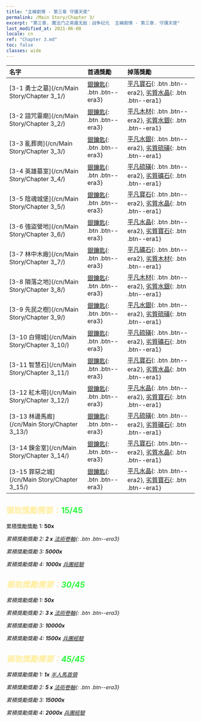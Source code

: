 ```yaml
---
title: "主線劇情 - 第三章 守護天使"
permalink: /Main Story/Chapter 3/
excerpt: "第三章. 魔法门之英雄无敌：战争纪元  主線劇情 - 第三章. 守護天使"
last_modified_at: 2021-06-08
locale: cn
ref: "Chapter 3.md"
toc: false
classes: wide
---
```


  | 名字 |  首通獎勵 | 掉落獎勵 |
  |:------------|:------------|:------------| 
  | [3-1 勇士之墓](/cn/Main Story/Chapter 3_1/) | [銀鑰匙](/cn/Items/con_693/){: .btn .btn--era3} | [平凡寶石](/cn/Items/mat_10/){: .btn .btn--era2}, [劣質水晶](/cn/Items/mat_5/){: .btn .btn--era1} |
  | [3-2 詛咒靈廟](/cn/Main Story/Chapter 3_2/) | [銀鑰匙](/cn/Items/con_693/){: .btn .btn--era3} | [平凡木材](/cn/Items/mat_7/){: .btn .btn--era2}, [劣質水銀](/cn/Items/mat_2/){: .btn .btn--era1} |
  | [3-3 亂葬崗](/cn/Main Story/Chapter 3_3/) | [銀鑰匙](/cn/Items/con_693/){: .btn .btn--era3} | [平凡水銀](/cn/Items/mat_8/){: .btn .btn--era2}, [劣質硫磺](/cn/Items/mat_3/){: .btn .btn--era1} |
  | [3-4 英雄墓室](/cn/Main Story/Chapter 3_4/) | [銀鑰匙](/cn/Items/con_693/){: .btn .btn--era3} | [平凡硫磺](/cn/Items/mat_9/){: .btn .btn--era2}, [劣質礦石](/cn/Items/mat_1/){: .btn .btn--era1} |
  | [3-5 陰魂城堡](/cn/Main Story/Chapter 3_5/) | [銀鑰匙](/cn/Items/con_693/){: .btn .btn--era3} | [平凡寶石](/cn/Items/mat_10/){: .btn .btn--era2}, [劣質水晶](/cn/Items/mat_5/){: .btn .btn--era1} |
  | [3-6 強盜營地](/cn/Main Story/Chapter 3_6/) | [銀鑰匙](/cn/Items/con_693/){: .btn .btn--era3} | [平凡水晶](/cn/Items/mat_11/){: .btn .btn--era2}, [劣質寶石](/cn/Items/mat_4/){: .btn .btn--era1} |
  | [3-7 林中木廠](/cn/Main Story/Chapter 3_7/) | [銀鑰匙](/cn/Items/con_693/){: .btn .btn--era3} | [平凡礦石](/cn/Items/mat_6/){: .btn .btn--era2}, [劣質木材](/cn/Items/mat_1/){: .btn .btn--era1} |
  | [3-8 隕落之地](/cn/Main Story/Chapter 3_8/) | [銀鑰匙](/cn/Items/con_693/){: .btn .btn--era3} | [平凡木材](/cn/Items/mat_7/){: .btn .btn--era2}, [劣質水銀](/cn/Items/mat_2/){: .btn .btn--era1} |
  | [3-9 先民之樹](/cn/Main Story/Chapter 3_9/) | [銀鑰匙](/cn/Items/con_693/){: .btn .btn--era3} | [平凡水銀](/cn/Items/mat_8/){: .btn .btn--era2}, [劣質硫磺](/cn/Items/mat_3/){: .btn .btn--era1} |
  | [3-10 白翎城](/cn/Main Story/Chapter 3_10/) | [銀鑰匙](/cn/Items/con_693/){: .btn .btn--era3} | [平凡硫磺](/cn/Items/mat_9/){: .btn .btn--era2}, [劣質礦石](/cn/Items/mat_1/){: .btn .btn--era1} |
  | [3-11 智慧石](/cn/Main Story/Chapter 3_11/) | [銀鑰匙](/cn/Items/con_693/){: .btn .btn--era3} | [平凡寶石](/cn/Items/mat_10/){: .btn .btn--era2}, [劣質水晶](/cn/Items/mat_5/){: .btn .btn--era1} |
  | [3-12 紅木塔](/cn/Main Story/Chapter 3_12/) | [銀鑰匙](/cn/Items/con_693/){: .btn .btn--era3} | [平凡水晶](/cn/Items/mat_11/){: .btn .btn--era2}, [劣質寶石](/cn/Items/mat_4/){: .btn .btn--era1} |
  | [3-13 林邊馬廄](/cn/Main Story/Chapter 3_13/) | [銀鑰匙](/cn/Items/con_693/){: .btn .btn--era3} | [平凡硫磺](/cn/Items/mat_9/){: .btn .btn--era2}, [劣質礦石](/cn/Items/mat_1/){: .btn .btn--era1} |
  | [3-14 鍊金室](/cn/Main Story/Chapter 3_14/) | [銀鑰匙](/cn/Items/con_693/){: .btn .btn--era3} | [平凡寶石](/cn/Items/mat_10/){: .btn .btn--era2}, [劣質水晶](/cn/Items/mat_5/){: .btn .btn--era1} |
  | [3-15 罪惡之城](/cn/Main Story/Chapter 3_15/) | [銀鑰匙](/cn/Items/con_693/){: .btn .btn--era3} | [平凡水晶](/cn/Items/mat_11/){: .btn .btn--era2}, [劣質寶石](/cn/Items/mat_4/){: .btn .btn--era1} |


## <span style="color: #ffeea0">   領取獎勵需要：</span><span style="color: #27f73a">15/45</span>

 累積獎勵獎勵 1:  **50x** <i class="fas fa-gem"/>

 累積獎勵獎勵 2: **2 x** [法術卷軸](/cn/Items/con_694/){: .btn .btn--era3}

 累積獎勵獎勵 3:  **5000x** <i class="fas fa-coins"/>

 累積獎勵獎勵 4:  **1000x** [兵團經驗](/cn/Items/con_902/)



## <span style="color: #ffeea0">   領取獎勵需要：</span><span style="color: #27f73a">30/45</span>

 累積獎勵獎勵 1:  **50x** <i class="fas fa-gem"/>

 累積獎勵獎勵 2: **3 x** [法術卷軸](/cn/Items/con_694/){: .btn .btn--era3}

 累積獎勵獎勵 3:  **10000x** <i class="fas fa-coins"/>

 累積獎勵獎勵 4:  **1500x** [兵團經驗](/cn/Items/con_902/)



## <span style="color: #ffeea0">   領取獎勵需要：</span><span style="color: #27f73a">45/45</span>

 累積獎勵獎勵 1:  **1x** [半人馬首領](/cn/units/Centaur/)

 累積獎勵獎勵 2: **5 x** [法術卷軸](/cn/Items/con_694/){: .btn .btn--era3}

 累積獎勵獎勵 3:  **15000x** <i class="fas fa-coins"/>

 累積獎勵獎勵 4:  **2000x** [兵團經驗](/cn/Items/con_902/)

